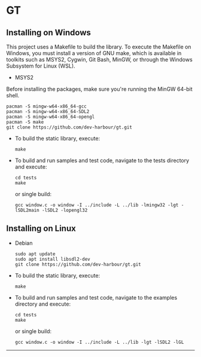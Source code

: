 # GT

## Installing on Windows
This project uses a Makefile to build the library. To execute the Makefile on Windows, you must install a version of GNU make,
which is available in toolkits such as MSYS2, Cygwin, Git Bash, MinGW, or through the Windows Subsystem for Linux (WSL).

- MSYS2

Before installing the packages, make sure you're running the MinGW 64-bit shell.

   ```
   pacman -S mingw-w64-x86_64-gcc
   pacman -S mingw-w64-x86_64-SDL2
   pacman -S mingw-w64-x86_64-opengl
   pacman -S make
   git clone https://github.com/dev-harbour/gt.git
   ```
- To build the static library, execute:

   ```
   make
   ```

- To build and run samples and test code, navigate to the tests directory and execute:

   ```
   cd tests
   make
   ```
   or single build:
   ```
   gcc window.c -o window -I ../include -L ../lib -lmingw32 -lgt -lSDL2main -lSDL2 -lopengl32
   ```
## Installing on Linux

- Debian

   ```
   sudo apt update
   sudo apt install libsdl2-dev
   git clone https://github.com/dev-harbour/gt.git
   ```
- To build the static library, execute:

   ```
   make
   ```

- To build and run samples and test code, navigate to the examples directory and execute:

   ```
   cd tests
   make
   ```
   or single build:
   ```
   gcc window.c -o window -I ../include -L ../lib -lgt -lSDL2 -lGL
   ```
---
